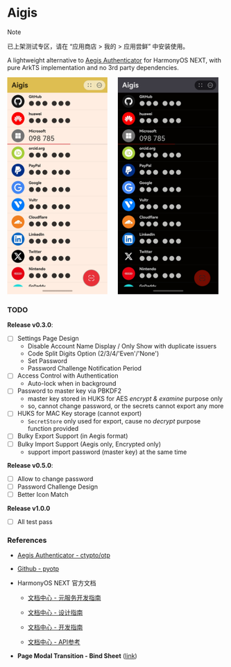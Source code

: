 # Aigis

> [!NOTE]
> 已上架测试专区，请在 “应用商店 > 我的 > 应用尝鲜” 中安装使用。

A lightweight alternative to [Aegis Authenticator](https://github.com/beemdevelopment/Aegis) for HarmonyOS NEXT, with pure ArkTS implementation and no 3rd party dependencies.

<p float="left">
  <img height="500px" alt="screenshot_light" src="./docs/images/screenshot_light.jpg" />
  &nbsp;&nbsp;&nbsp;&nbsp;
  <img height="500px" alt="screenshot_dark" src="./docs/images/screenshot_dark.jpg" />
</p>

### TODO

**Release v0.3.0**:
- [ ] Settings Page Design
  - Disable Account Name Display / Only Show with duplicate issuers
  - Code Split Digits Option (2/3/4/'Even'/'None')
  - Set Password
  - Password Challenge Notification Period
- [ ] Access Control with Authentication
  - Auto-lock when in background
- [ ] Password to master key via PBKDF2
  - master key stored in HUKS for AES *encrypt & examine* purpose only
  - so, cannot change password, or the secrets cannot export any more
- [ ] HUKS for MAC Key storage (cannot export)
  - `SecretStore` only used for export, cause no *decrypt* purpose function provided
- [ ] Bulky Export Support (in Aegis format)
- [ ] Bulky Import Support (Aegis only, Encrypted only)
  - support import password (master key) at the same time

**Release v0.5.0**:
- [ ] Allow to change password
- [ ] Password Challenge Design
- [ ] Better Icon Match

**Release v1.0.0**
- [ ] All test pass

### References

- [Aegis Authenticator - ctypto/otp](https://github.com/beemdevelopment/Aegis/tree/master/app/src/main/java/com/beemdevelopment/aegis/crypto/otp)

- [Github - pyotp](https://github.com/pyauth/pyotp.git)

- HarmonyOS NEXT 官方文档
  
  - [文档中心 - 元服务开发指南](https://developer.huawei.com/consumer/cn/doc/atomic-guides-V5/atomic-service-V5)

  - [文档中心 - 设计指南](https://developer.huawei.com/consumer/cn/doc/design-guides/design-concepts-0000001795698445)

  - [文档中心 - 开发指南](https://developer.huawei.com/consumer/cn/doc/harmonyos-guides-V5/application-dev-guide-V5?catalogVersion=V5)

  - [文档中心 - API参考](https://developer.huawei.com/consumer/cn/doc/harmonyos-references-V5/development-intro-api-V5?catalogVersion=V5)


- **Page Modal Transition - Bind Sheet** ([link](https://developer.huawei.com/consumer/cn/doc/harmonyos-references-V5/ts-universal-attributes-sheet-transition-V5#bindsheet))
